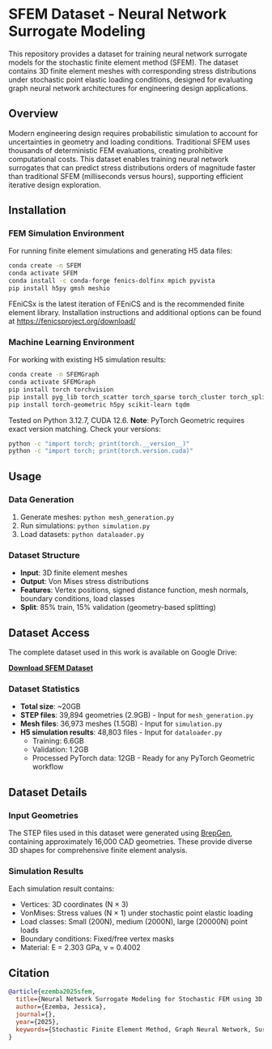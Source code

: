 # SFEM Dataset - Neural Network Surrogate Modeling

This repository provides a dataset for training neural network surrogate models for the stochastic finite element method (SFEM). The dataset contains 3D finite element meshes with corresponding stress distributions under stochastic point elastic loading conditions, designed for evaluating graph neural network architectures for engineering design applications.

## Overview

Modern engineering design requires probabilistic simulation to account for uncertainties in geometry and loading conditions. Traditional SFEM uses thousands of deterministic FEM evaluations, creating prohibitive computational costs. This dataset enables training neural network surrogates that can predict stress distributions orders of magnitude faster than traditional SFEM (milliseconds versus hours), supporting efficient iterative design exploration.

## Installation

### FEM Simulation Environment
For running finite element simulations and generating H5 data files:

```bash
conda create -n SFEM
conda activate SFEM
conda install -c conda-forge fenics-dolfinx mpich pyvista
pip install h5py gmsh meshio
```

FEniCSx is the latest iteration of FEniCS and is the recommended finite element library. Installation instructions and additional options can be found at https://fenicsproject.org/download/

### Machine Learning Environment  
For working with existing H5 simulation results:

```bash
conda create -n SFEMGraph
conda activate SFEMGraph
pip install torch torchvision
pip install pyg_lib torch_scatter torch_sparse torch_cluster torch_spline_conv -f https://data.pyg.org/whl/torch-2.7.0+cu126.html
pip install torch-geometric h5py scikit-learn tqdm
```

Tested on Python 3.12.7, CUDA 12.6. **Note**: PyTorch Geometric requires exact version matching. Check your versions:
```bash
python -c "import torch; print(torch.__version__)"
python -c "import torch; print(torch.version.cuda)"
```

## Usage

### Data Generation
1. Generate meshes: `python mesh_generation.py`
2. Run simulations: `python simulation.py`
3. Load datasets: `python dataloader.py`

### Dataset Structure
- **Input**: 3D finite element meshes
- **Output**: Von Mises stress distributions
- **Features**: Vertex positions, signed distance function, mesh normals, boundary conditions, load classes
- **Split**: 85% train, 15% validation (geometry-based splitting)

## Dataset Access

The complete dataset used in this work is available on Google Drive:

**[Download SFEM Dataset](https://drive.google.com/your-link-here)**

### Dataset Statistics
- **Total size**: ~20GB
- **STEP files**: 39,894 geometries (2.9GB) - Input for `mesh_generation.py`
- **Mesh files**: 36,973 meshes (1.5GB) - Input for `simulation.py`
- **H5 simulation results**: 48,803 files - Input for `dataloader.py`
  - Training: 6.6GB
  - Validation: 1.2GB
  - Processed PyTorch data: 12GB - Ready for any PyTorch Geometric workflow

## Dataset Details

### Input Geometries
The STEP files used in this dataset were generated using [BrepGen](https://github.com/samxuxiang/BrepGen), containing approximately 16,000 CAD geometries. These provide diverse 3D shapes for comprehensive finite element analysis.

### Simulation Results
Each simulation result contains:
- Vertices: 3D coordinates (N × 3)
- VonMises: Stress values (N × 1) under stochastic point elastic loading
- Load classes: Small (200N), medium (2000N), large (20000N) point loads
- Boundary conditions: Fixed/free vertex masks
- Material: E = 2.303 GPa, ν = 0.4002

## Citation

```bibtex
@article{ezemba2025sfem,
  title={Neural Network Surrogate Modeling for Stochastic FEM using 3D Graph Representations: A Comparative Study},
  author={Ezemba, Jessica},
  journal={},
  year={2025},
  keywords={Stochastic Finite Element Method, Graph Neural Network, Surrogate Model, Engineering Design}
}
```